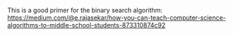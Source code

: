 This is a good primer for the binary search algorithm:
https://medium.com/@e.rajasekar/how-you-can-teach-computer-science-algorithms-to-middle-school-students-873310874c92

